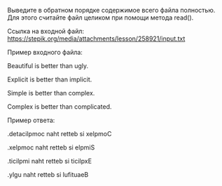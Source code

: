 Выведите в обратном порядке содержимое всего файла полностью. Для этого считайте файл целиком при помощи метода read().

Ссылка на входной файл: https://stepik.org/media/attachments/lesson/258921/input.txt

Пример входного файла:

Beautiful is better than ugly.

Explicit is better than implicit.

Simple is better than complex.

Complex is better than complicated.

Пример ответа:

.detacilpmoc naht retteb si xelpmoC

.xelpmoc naht retteb si elpmiS

.ticilpmi naht retteb si ticilpxE

.ylgu naht retteb si lufituaeB